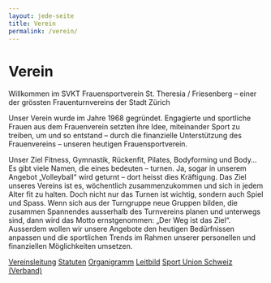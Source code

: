 ```yaml
---
layout: jede-seite
title: Verein
permalink: /verein/
---
```


# Verein


Willkommen im SVKT Frauensportverein
St. Theresia / Friesenberg – einer der
grössten Frauenturnvereins der Stadt Zürich

Unser Verein wurde im Jahre 1968 gegründet.
Engagierte und sportliche Frauen aus dem Frauenverein setzten ihre Idee, miteinander Sport zu treiben, um und so entstand – durch die finanzielle Unterstützung des Frauenvereins – unseren heutigen Frauensportverein.

Unser Ziel
Fitness, Gymnastik, Rückenfit, Pilates, Bodyforming und Body… Es gibt viele Namen, die eines bedeuten – turnen. Ja, sogar in unserem Angebot „Volleyball“ wird geturnt – dort heisst dies Kräftigung.
Das Ziel unseres Vereins ist es, wöchentlich zusammenzukommen und sich in jedem Alter fit zu halten. Doch nicht nur das Turnen ist wichtig, sondern auch Spiel und Spass. Wenn sich aus der Turngruppe neue Gruppen bilden, die zusammen Spannendes ausserhalb des Turnvereins planen und unterwegs sind, dann wird das Motto ernstgenommen: „Der Weg ist das Ziel“.
Ausserdem wollen wir unsere Angebote den heutigen Bedürfnissen anpassen und die sportlichen Trends im Rahmen unserer personellen und finanziellen Möglichkeiten umsetzen.


[Vereinsleitung](/51_vereinsleitung)
[Statuten](/assets/images/2025_Statutenänderung_Unterschrift-in-den-Originalstatuten.pdf)
[Organigramm](/assets/images/2025_OrganigrammSUS.pdf)
[Leitbild](/52_leitbild)
[Sport Union Schweiz (Verband)](/53_sus)